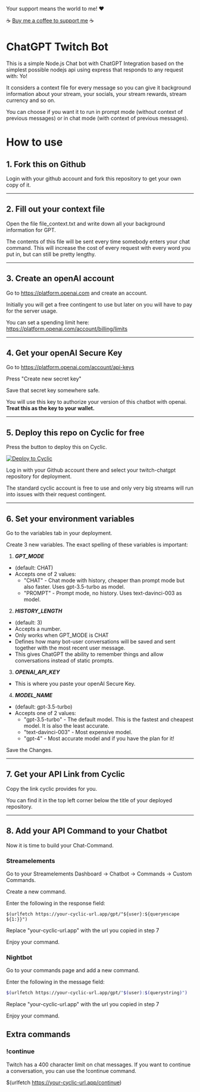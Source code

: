 Your support means the world to me! :heart:

☕ [Buy me a coffee to support me](https://www.buymeacoffee.com/osetinhas) ☕

# ChatGPT Twitch Bot

This is a simple Node.js Chat bot with ChatGPT Integration based on the simplest possible nodejs api using express that responds to any request with: Yo!

It considers a context file for every message so you can give it background information about your stream, your socials, your stream rewards, stream currency and so on. 

You can choose if you want it to run in prompt mode (without context of previous messages) or in chat mode (with context of previous messages).

# How to use

## 1. Fork this on Github
Login with your github account and fork this repository to get your own copy of it. 

---

## 2. Fill out your context file
Open the file file_context.txt and write down all your background information for GPT. 

The contents of this file will be sent every time somebody enters your chat command. This will increase the cost of every request with every word you put in, but can still be pretty lengthy. 

---

## 3. Create an openAI account
Go to https://platform.openai.com and create an account. 

Initially you will get a free contingent to use but later on you will have to pay for the server usage. 

You can set a spending limit here: https://platform.openai.com/account/billing/limits

---

## 4. Get your openAI Secure Key
Go to https://platform.openai.com/account/api-keys

Press "Create new secret key"

Save that secret key somewhere safe. 

You will use this key to authorize your version of this chatbot with openai. 
<strong>Treat this as the key to your wallet.</strong>

---

## 5. Deploy this repo on Cyclic for free
Press the button to deploy this on Cyclic.

[![Deploy to Cyclic](https://deploy.cyclic.app/button.svg)](https://deploy.cyclic.app/)

Log in with your Github account there and select your twitch-chatgpt repository for deployment. 

The standard cyclic account is free to use and only very big streams will run into issues with their request contingent.

---

## 6. Set your environment variables
Go to the variables tab in your deployment. 

Create 3 new variables. The exact spelling of these variables is important:

1. _**GPT_MODE**_
  - (default: CHAT)
  - Accepts one of 2 values:
    - "CHAT" - Chat mode with history, cheaper than prompt mode but also faster. Uses gpt-3.5-turbo as model.
    - "PROMPT" - Prompt mode, no history. Uses text-davinci-003 as model.

2. _**HISTORY_LENGTH**_
  - (default: 3)
  - Accepts a number.
  - Only works when GPT_MODE is CHAT
  - Defines how many bot-user conversations will be saved and sent together with the most recent user message.
  - This gives ChatGPT the ability to remember things and allow conversations instead of static prompts.

3. _**OPENAI_API_KEY**_
  - This is where you paste your openAI Secure Key.

4. _**MODEL_NAME**_
  - (default: gpt-3.5-turbo)
  - Accepts one of 2 values:
    - "gpt-3.5-turbo" - The default model. This is the fastest and cheapest model. It is also the least accurate.
    - "text-davinci-003" - Most expensive model.
    - "gpt-4" - Most accurate model and if you have the plan for it!

Save the Changes.

---

## 7. Get your API Link from Cyclic
Copy the link cyclic provides for you. 

You can find it in the top left corner below the title of your deployed repository.

---

## 8. Add your API Command to your Chatbot
Now it is time to build your Chat-Command. 


### Streamelements
Go to your Streamelements Dashboard -> Chatbot -> Commands -> Custom Commands.

Create a new command.

Enter the following in the response field:
```
$(urlfetch https://your-cyclic-url.app/gpt/"${user}:${queryescape ${1:}}")
```
Replace "your-cyclic-url.app" with the url you copied in step 7

Enjoy your command. 


### Nightbot
Go to your commands page and add a new command.

Enter the following in the message field:
```bash
$(urlfetch https://your-cyclic-url.app/gpt/"$(user):$(querystring)")
```
Replace "your-cyclic-url.app" with the url you copied in step 7

Enjoy your command. 

## Extra commands

### !continue
Twitch has a 400 character limit on chat messages. 
If you want to continue a conversation, you can use the !continue command.

$(urlfetch https://your-cyclic-url.app/continue)
